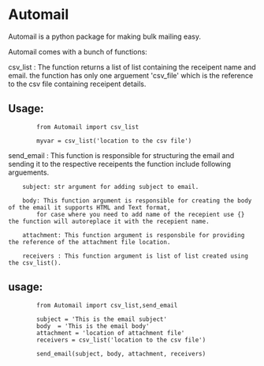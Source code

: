 # Automail


Automail is a python package for making bulk mailing easy.

Automail comes with a bunch of functions:

csv_list : The function returns a list of list containing the receipent name and email.
		the function has only one arguement 'csv_file' which is the reference to the csv file containing
		receipent details.

## Usage:
```
		from Automail import csv_list

		myvar = csv_list('location to the csv file')
```


send_email : This function is responsible for structuring the email and sending it to the respective receipents
		the function include following arguements.

		subject: str argument for adding subject to email.

		body: This function argument is responsible for creating the body of the email it supports HTML and Text format,
			for case where you need to add name of the recepient use {} the function will autoreplace it with the recepient name.

		attachment: This function argument is responsbile for providing the reference of the attachment file location.

		receivers : This function argument is list of list created using the csv_list().


## usage:
```
		from Automail import csv_list,send_email

		subject = 'This is the email subject'
		body  = 'This is the email body'
		attachment = 'location of attachment file'
		receivers = csv_list('location to the csv file')

		send_email(subject, body, attachment, receivers)
```

